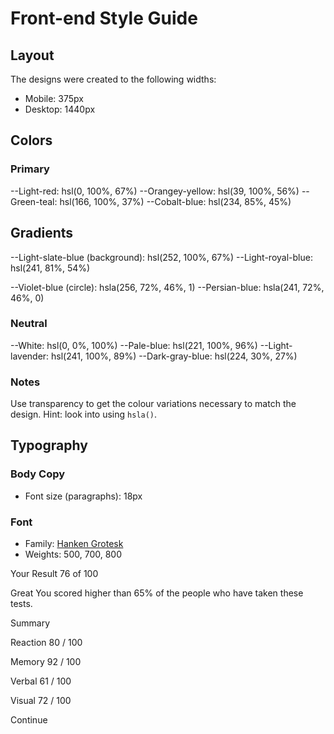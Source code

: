 # Front-end Style Guide

## Layout

The designs were created to the following widths:

- Mobile: 375px
- Desktop: 1440px

## Colors

### Primary

--Light-red: hsl(0, 100%, 67%)
--Orangey-yellow: hsl(39, 100%, 56%)
--Green-teal: hsl(166, 100%, 37%)
--Cobalt-blue: hsl(234, 85%, 45%)

## Gradients

--Light-slate-blue (background): hsl(252, 100%, 67%)
--Light-royal-blue: hsl(241, 81%, 54%)

--Violet-blue (circle): hsla(256, 72%, 46%, 1)
--Persian-blue: hsla(241, 72%, 46%, 0)



### Neutral

--White: hsl(0, 0%, 100%)
--Pale-blue: hsl(221, 100%, 96%)
--Light-lavender: hsl(241, 100%, 89%)
--Dark-gray-blue: hsl(224, 30%, 27%)

### Notes

Use transparency to get the colour variations necessary to match the design. Hint: look into using `hsla()`.

## Typography

### Body Copy

- Font size (paragraphs): 18px

### Font

- Family: [Hanken Grotesk](https://fonts.google.com/specimen/Hanken+Grotesk)
- Weights: 500, 700, 800


Your Result
  76
  of 100

  Great
  You scored higher than 65% of the people who have taken these tests.
  
  Summary

  Reaction
  80 / 100

  Memory
  92 / 100

  Verbal
  61 / 100

  Visual
  72 / 100

  Continue